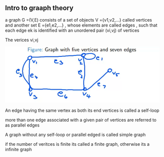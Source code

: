 Intro to graaph theory
------

a graph G =(V,E) consists of  a set of objects V ={v1,v2,...} called vertices and another set E ={e1,e2,...} , whose elements are called edges , such that each edge ek is identified with an unordered pair (vi,vj) of vertices

The verices vi,vj

![graphexample](./img/graphex.png)

An edge having the same vertex as both its end vertices is called a self-loop

more than one edge associated with a given pair of vertices  are referred to as parallel edges

A graph without any self-loop or parallel edged is called simple graph

if the number of veritces is finite its called a finite graph, otherwise its a infinite graph







